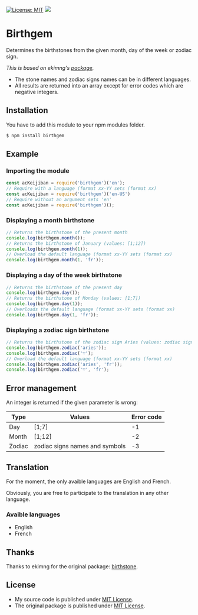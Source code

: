 [![License: MIT](https://img.shields.io/badge/License-MIT-yellow.svg)](https://opensource.org/licenses/MIT)
[![](https://img.shields.io/npm/v/birthgem.svg)](https://www.npmjs.com/package/birthgem)

# Birthgem

Determines the birthstones from the given month, day of the week or zodiac sign.

*This is based on ekimng's [package](https://github.com/ekimng/birthstone).*

- The stone names and zodiac signs names can be in different languages.
- All results are returned into an array except for error codes which are negative integers.

## Installation

You have to add this module to your npm modules folder.

```bash
$ npm install birthgem
```

## Example

### Importing the module

```js
const acKeijiban = require('birthgem')('en');
// Require with a language (format xx-YY sets (format xx)
const acKeijiban = require('birthgem')('en-US')
// Require without an argument sets 'en'
const acKeijiban = require('birthgem')();
```

### Displaying a month birthstone

```js
// Returns the birthstone of the present month
console.log(birthgem.month());
// Returns the birthstone of January (values: [1;12])
console.log(birthgem.month(1));
// Overload the default language (format xx-YY sets (format xx)
console.log(birthgem.month(1, 'fr'));
```

### Displaying a day of the week birthstone

```js
// Returns the birthstone of the present day
console.log(birthgem.day());
// Returns the birthstone of Monday (values: [1;7])
console.log(birthgem.day(1));
// Overloads the default language (format xx-YY sets (format xx)
console.log(birthgem.day(1, 'fr'));
```

### Displaying a zodiac sign birthstone

```js
// Returns the birthstone of the zodiac sign Aries (values: zodiac signs names and symbols)
console.log(birthgem.zodiac('aries'));
console.log(birthgem.zodiac('♈');
// Overload the default language (format xx-YY sets (format xx)
console.log(birthgem.zodiac('aries', 'fr'));
console.log(birthgem.zodiac('♈', 'fr');
```

## Error management

An integer is returned if the given parameter is wrong:

| Type   | Values                         | Error code |
|--------|--------------------------------|------------|
| Day    | [1;7]                          | -1         |
| Month  | [1;12]                         | -2         |
| Zodiac | zodiac signs names and symbols | -3         |

## Translation

For the moment, the only avaible languages are English and French.

Obviously, you are free to participate to the translation in any other language.

### Avaible languages

- English
- French

## Thanks

Thanks to ekimng for the original package: [birthstone](https://github.com/ekimng/birthstone).

## License

- My source code is published under [MIT License](https://github.com/Helmasaur/birthgem/blob/master/LICENSE).
- The original package is published under [MIT License](https://github.com/ekimng/birthstone/blob/master/LICENSE).